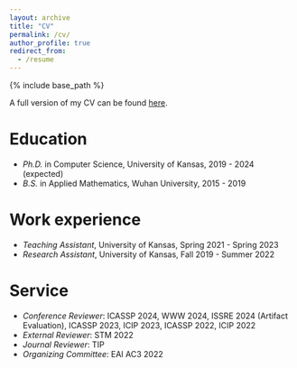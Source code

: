 ```yaml
---
layout: archive
title: "CV"
permalink: /cv/
author_profile: true
redirect_from:
  - /resume
---
```


{% include base_path %}

A full version of my CV can be found [here](http://liuzey.github.io/files/cv.pdf).

Education
======
* *Ph.D.* in Computer Science, University of Kansas, 2019 - 2024 (expected)
* *B.S.* in Applied Mathematics, Wuhan University, 2015 - 2019

Work experience
======
* *Teaching Assistant*, University of Kansas, Spring 2021 - Spring 2023
* *Research Assistant*, University of Kansas, Fall 2019 - Summer 2022
  
Service
======
* *Conference Reviewer*: ICASSP 2024, WWW 2024, ISSRE 2024 (Artifact Evaluation), ICASSP 2023, ICIP 2023, ICASSP 2022, ICIP 2022
* *External Reviewer*: STM 2022
* *Journal Reviewer*: TIP
* *Organizing Committee*: EAI AC3 2022
